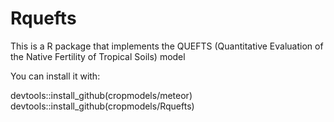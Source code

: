 # Rquefts
This is a R package that implements the QUEFTS (Quantitative Evaluation of the Native Fertility of Tropical Soils) model

You can install it with:

devtools::install_github(cropmodels/meteor)
devtools::install_github(cropmodels/Rquefts)
